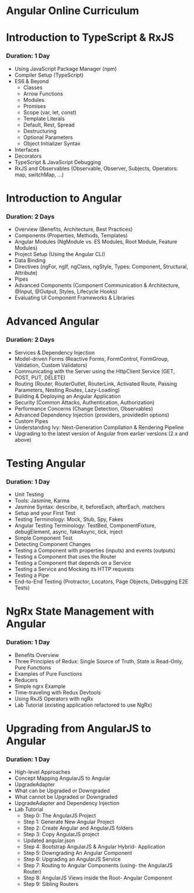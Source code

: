 # Angular Online Curriculum

# Introduction to TypeScript & RxJS

### Duration: 1 Day

- Using JavaScript Package Manager (npm)
- Compiler Setup (TypeScript)
- ES6 & Beyond
  - Classes
  - Arrow Functions
  - Modules
  - Promises
  - Scope (var, let, const)
  - Template Literals
  - Default, Rest, Spread
  - Destructuring
  - Optional Parameters
  - Object Initializer Syntax
- Interfaces
- Decorators
- TypeScript & JavaScript Debugging
- RxJS and Observables (Observable, Observer, Subjects, Operators: map, switchMap, ...)

# Introduction to Angular

### Duration: 2 Days

- Overview (Benefits, Architecture, Best Practices)
- Components (Properties, Methods, Templates)
- Angular Modules (NgModule vs. ES Modules, Root Module, Feature Modules)
- Project Setup (Using the Angular CLI)
- Data Binding
- Directives (ngFor, ngIf, ngClass, ngStyle, Types: Component, Structural, Attribute)
- Pipes
- Advanced Components (Component Communication & Architecture, @Input, @Output, Styles, Lifecycle Hooks)
- Evaluating UI Component Frameworks & Libraries

# Advanced Angular

### Duration: 2 Days

- Services & Dependency Injection
- Model-driven Forms (Reactive Forms, FormControl, FormGroup, Validation, Custom Validators)
- Communicating with the Server using the HttpClient Service (GET, POST, PUT, DELETE)
- Routing (Router, RouterOutlet, RouterLink, Activated Route, Passing Parameters, Nesting Routes, Lazy-Loading)
- Building & Deploying an Angular Application
- Security (Common Attacks, Authentication, Authorization)
- Performance Concerns (Change Detection, Observables)
- Advanced Dependency Injection (providers, providedIn options)
- Custom Pipes
- Understanding Ivy: Next-Generation Compilation & Rendering Pipeline
- Upgrading to the latest version of Angular from earlier versions (2.x and above)

# Testing Angular

### Duration: 1 Day

- Unit Testing
- Tools: Jasmine, Karma
- Jasmine Syntax: describe, it, beforeEach, afterEach, matchers
- Setup and your First Test
- Testing Terminology: Mock, Stub, Spy, Fakes
- Angular Testing Terminology: TestBed, ComponentFixture, debugElement, async, fakeAsync, tick, inject
- Simple Component Test
- Detecting Component Changes
- Testing a Component with properties (inputs) and events (outputs)
- Testing a Component that uses the Router
- Testing a Component that depends on a Service
- Testing a Service and Mocking its HTTP requests
- Testing a Pipe
- End-to-End Testing (Protractor, Locators, Page Objects, Debugging E2E Tests)

# NgRx State Management with Angular

### Duration: 1 Day

- Benefits Overview
- Three Principles of Redux: Single Source of Truth, State is Read-Only, Pure Functions
- Examples of Pure Functions
- Reducers
- Simple ngrx Example
- Time-traveling with Redux Devtools
- Using RxJS Operators with ngRx
- Lab Tutorial (existing application refactored to use NgRx)

# Upgrading from AngularJS to Angular

### Duration: 1 Day

- High-level Approaches
- Concept Mapping AngularJS to Angular
- UpgradeAdapter
- What can be Upgraded or Downgraded
- What cannot be Upgraded or Downgraded
- UpgradeAdapter and Dependency Injection
- Lab Tutorial
  - Step 0: The AngularJS Project
  - Step 1: Generate New Angular Project
  - Step 2: Create Angular and AngularJS folders
  - Step 3: Copy AngularJS project
  - Updated angular.json
  - Step 4: Bootstrap AngularJS & Angular Hybrid- Application
  - Step 5: Downgrading An Angular Component
  - Step 6: Upgrading an AngularJS Service
  - Step 7: Routing to Angular Components (using- the AngularJS Router)
  - Step 8: AngularJS Views inside the Root- Angular Component
  - Step 9: Sibling Routers
